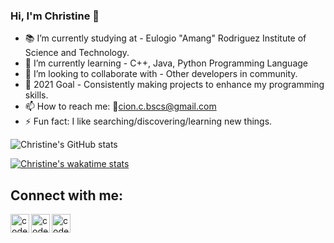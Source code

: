 ### Hi, I'm Christine 👋

<!--
**christine-lehmann/christine-lehmann** is a ✨ _special_ ✨ repository because its `README.md` (this file) appears on your GitHub profile.

Here are some ideas to get you started:-->

- 📚 I’m currently studying at - Eulogio "Amang" Rodriguez Institute of Science and Technology.
- 🌱 I’m currently learning - C++, Java, Python Programming Language
- 👯 I’m looking to collaborate with - Other developers in community.
- 🥅 2021 Goal - Consistently making projects to enhance my programming skills. 
- 📫 How to reach me: 📧cion.c.bscs@gmail.com
- ⚡ Fun fact: I like searching/discovering/learning new things. 

<!-- Github Stats -->
![Christine's GitHub stats](https://github-readme-stats.vercel.app/api?username=christine-lehmann&show_icons=true&theme=chartreuse-dark)


[![Christine's wakatime stats](https://github-readme-stats.vercel.app/api/wakatime?username=@christine_cion)](https://github.com/christine-lehmann/github-readme-stats)


<!--[![Top Langs](https://github-readme-stats.vercel.app/api/top-langs/?username=christine-lehmann)](https://github.com/christine-lehmann/github-readme-stats)


<!--[![Top Langs](https://github-readme-stats.vercel.app/api/top-langs/?username=christine-lehmann)](https://github.com/christine-lehmann/github-readme-stats)-->

<!--[Wakatime stats](https://github-readme-stats.vercel.app/api/wakatime?username=@christine_cion)-->

<!--[![Top Langs](https://github-readme-stats.vercel.app/api/top-langs/?username=christine-lehmann&layout=compact)](https://github.com/christine-lehmann/github-readme-stats)-->


## Connect with me:
[<img align="left" alt="codeSTACKr | Facebook" width="30px" src="https://img.icons8.com/ios-glyphs/30/4a90e2/facebook.png" />][facebook]
[<img align="left" alt="codeSTACKr | Twitter" width="30px" src="https://img.icons8.com/color/240/000000/twitter--v1.png" />][twitter]
[<img align="left" alt="codeSTACKr | LinkedIn" width="30px" src="https://img.icons8.com/fluent/240/000000/linkedin.png" />][linkedin]
<br />

<!-- This section you create this variables that are used above -->
[facebook]: https://web.facebook.com/christinemae.cionii/
[twitter]: https://twitter.com/ChristineCion
[linkedin]: https://www.linkedin.com/in/christinecion/
